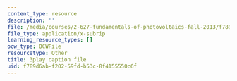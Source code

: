```yaml
---
content_type: resource
description: ''
file: /media/courses/2-627-fundamentals-of-photovoltaics-fall-2013/f789d6abf20259fdb53c8f4155550c6f_c4jP3XCZ4Sw.vtt
file_type: application/x-subrip
learning_resource_types: []
ocw_type: OCWFile
resourcetype: Other
title: 3play caption file
uid: f789d6ab-f202-59fd-b53c-8f4155550c6f
---
```


